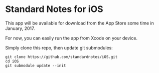# Standard Notes for iOS

This app will be available for download from the App Store some time in January, 2017.

For now, you can easily run the app from Xcode on your device.

Simply clone this repo, then update git submodules:

```
git clone https://github.com/standardnotes/iOS.git
cd iOS
git submodule update --init
```
